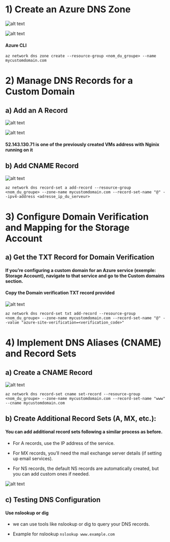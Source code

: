 # 1) Create an Azure DNS Zone

![alt text](1.png)

![alt text](2.png)

#### Azure CLI

```
az network dns zone create --resource-group <nom_du_groupe> --name mycustomdomain.com
```

# 2) Manage DNS Records for a Custom Domain

## a) Add an A Record

![alt text](3.png)

![alt text](4.png)

#### 52.143.130.71 is one of the previously created VMs address with Nginix running on it


## b) Add CNAME Record

![alt text](5.png)

```
az network dns record-set a add-record --resource-group <nom_du_groupe> --zone-name mycustomdomain.com --record-set-name "@" --ipv4-address <adresse_ip_du_serveur>
```

# 3)  Configure Domain Verification and Mapping for the Storage Account

## a) Get the TXT Record for Domain Verification

#### If you’re configuring a custom domain for an Azure service (exemple: Storage Account), navigate to that service and go to the Custom domains section.

#### Copy the Domain verification TXT record provided 

![alt text](6.png)

```
az network dns record-set txt add-record --resource-group <nom_du_groupe> --zone-name mycustomdomain.com --record-set-name "@" --value "azure-site-verification=<verification_code>"
```

# 4) Implement DNS Aliases (CNAME) and Record Sets

## a) Create a CNAME Record

![alt text](5.png)


```
az network dns record-set cname set-record --resource-group <nom_du_groupe> --zone-name mycustomdomain.com --record-set-name "www" --cname mycustomdomain.com
```

## b) Create Additional Record Sets (A, MX, etc.):

#### You can add additional record sets following a similar process as before.

- For A records, use the IP address of the service.

- For MX records, you’ll need the mail exchange server details (if setting up email services).

- For NS records, the default NS records are automatically created, but you can add custom ones if needed.


![alt text](7.png)

## c) Testing DNS Configuration

#### Use nslookup or dig

- we can use tools like nslookup or dig to query your DNS records.

- Example for nslookup `nslookup www.example.com`